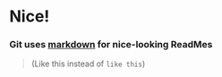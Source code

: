 # Nice!
### Git uses [markdown](https://www.markdownguide.org/ "Programming-like syntax for formatting") for nice-looking ReadMes  
> (Like this instead of ` like this `)
